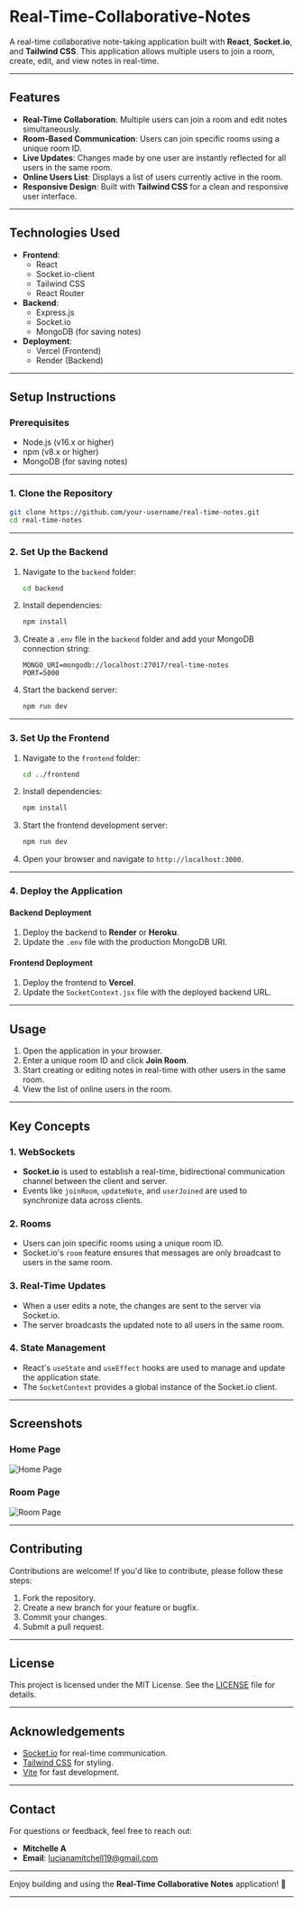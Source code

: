 # Real-Time-Collaborative-Notes

A real-time collaborative note-taking application built with **React**, **Socket.io**, and **Tailwind CSS**. This application allows multiple users to join a room, create, edit, and view notes in real-time.

---

## **Features**

- **Real-Time Collaboration**: Multiple users can join a room and edit notes simultaneously.
- **Room-Based Communication**: Users can join specific rooms using a unique room ID.
- **Live Updates**: Changes made by one user are instantly reflected for all users in the same room.
- **Online Users List**: Displays a list of users currently active in the room.
- **Responsive Design**: Built with **Tailwind CSS** for a clean and responsive user interface.

---

## **Technologies Used**

- **Frontend**:
  - React
  - Socket.io-client
  - Tailwind CSS
  - React Router
- **Backend**:
  - Express.js
  - Socket.io
  - MongoDB (for saving notes)
- **Deployment**:
  - Vercel (Frontend)
  - Render (Backend)

---

## **Setup Instructions**

### **Prerequisites**

- Node.js (v16.x or higher)
- npm (v8.x or higher)
- MongoDB (for saving notes)

---

### **1. Clone the Repository**

```bash
git clone https://github.com/your-username/real-time-notes.git
cd real-time-notes
```

---

### **2. Set Up the Backend**

1. Navigate to the `backend` folder:
   ```bash
   cd backend
   ```

2. Install dependencies:
   ```bash
   npm install
   ```

3. Create a `.env` file in the `backend` folder and add your MongoDB connection string:
   ```
   MONGO_URI=mongodb://localhost:27017/real-time-notes
   PORT=5000
   ```

4. Start the backend server:
   ```bash
   npm run dev
   ```

---

### **3. Set Up the Frontend**

1. Navigate to the `frontend` folder:
   ```bash
   cd ../frontend
   ```

2. Install dependencies:
   ```bash
   npm install
   ```

3. Start the frontend development server:
   ```bash
   npm run dev
   ```

4. Open your browser and navigate to `http://localhost:3000`.

---

### **4. Deploy the Application**

#### **Backend Deployment**
1. Deploy the backend to **Render** or **Heroku**.
2. Update the `.env` file with the production MongoDB URI.

#### **Frontend Deployment**
1. Deploy the frontend to **Vercel**.
2. Update the `SocketContext.jsx` file with the deployed backend URL.

---

## **Usage**

1. Open the application in your browser.
2. Enter a unique room ID and click **Join Room**.
3. Start creating or editing notes in real-time with other users in the same room.
4. View the list of online users in the room.

---

## **Key Concepts**

### **1. WebSockets**
- **Socket.io** is used to establish a real-time, bidirectional communication channel between the client and server.
- Events like `joinRoom`, `updateNote`, and `userJoined` are used to synchronize data across clients.

### **2. Rooms**
- Users can join specific rooms using a unique room ID.
- Socket.io's `room` feature ensures that messages are only broadcast to users in the same room.

### **3. Real-Time Updates**
- When a user edits a note, the changes are sent to the server via Socket.io.
- The server broadcasts the updated note to all users in the same room.

### **4. State Management**
- React's `useState` and `useEffect` hooks are used to manage and update the application state.
- The `SocketContext` provides a global instance of the Socket.io client.

---

## **Screenshots**

### Home Page
![Home Page](https://via.placeholder.com/600x400.png?text=Home+Page)

### Room Page
![Room Page](https://via.placeholder.com/600x400.png?text=Room+Page)

---

## **Contributing**

Contributions are welcome! If you'd like to contribute, please follow these steps:

1. Fork the repository.
2. Create a new branch for your feature or bugfix.
3. Commit your changes.
4. Submit a pull request.

---

## **License**

This project is licensed under the MIT License. See the [LICENSE](LICENSE) file for details.

---

## **Acknowledgements**

- [Socket.io](https://socket.io/) for real-time communication.
- [Tailwind CSS](https://tailwindcss.com/) for styling.
- [Vite](https://vitejs.dev/) for fast development.

---

## **Contact**

For questions or feedback, feel free to reach out:

- **Mitchelle A**
- **Email**: lucianamitchell19@gmail.com

---

Enjoy building and using the **Real-Time Collaborative Notes** application! 🚀

---
